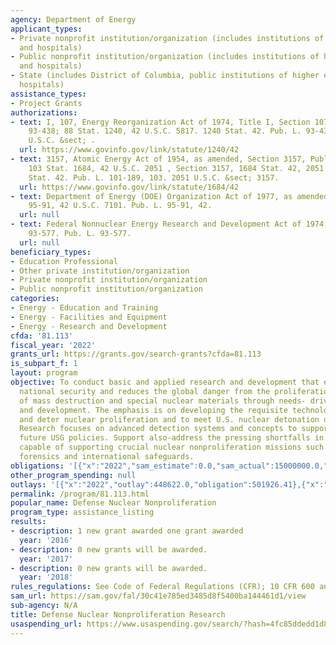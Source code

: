 ```yaml
---
agency: Department of Energy
applicant_types:
- Private nonprofit institution/organization (includes institutions of higher education
  and hospitals)
- Public nonprofit institution/organization (includes institutions of higher education
  and hospitals)
- State (includes District of Columbia, public institutions of higher education and
  hospitals)
assistance_types:
- Project Grants
authorizations:
- text: I, 107, Energy Reorganization Act of 1974, Title I, Section 107, Public Law
    93-438; 88 Stat. 1240, 42 U.S.C. 5817. 1240 Stat. 42. Pub. L. 93-438; 88. 5817
    U.S.C. &sect; .
  url: https://www.govinfo.gov/link/statute/1240/42
- text: 3157, Atomic Energy Act of 1954, as amended, Section 3157, Public Law 101-189,
    103 Stat. 1684, 42 U.S.C. 2051 , Section 3157, 1684 Stat. 42, 2051 U.S.C. 1684
    Stat. 42. Pub. L. 101-189, 103. 2051 U.S.C. &sect; 3157.
  url: https://www.govinfo.gov/link/statute/1684/42
- text: Department of Energy (DOE) Organization Act of 1977, as amended, Public Law
    95-91, 42 U.S.C. 7101. Pub. L. 95-91, 42.
  url: null
- text: Federal Nonnuclear Energy Research and Development Act of 1974, Public Law
    93-577. Pub. L. 93-577.
  url: null
beneficiary_types:
- Education Professional
- Other private institution/organization
- Private nonprofit institution/organization
- Public nonprofit institution/organization
categories:
- Energy - Education and Training
- Energy - Facilities and Equipment
- Energy - Research and Development
cfda: '81.113'
fiscal_year: '2022'
grants_url: https://grants.gov/search-grants?cfda=81.113
is_subpart_f: 1
layout: program
objective: To conduct basic and applied research and development that enhances U.S.
  national security and reduces the global danger from the proliferation of weapons
  of mass destruction and special nuclear materials through needs- driven research
  and development. The emphasis is on developing the requisite technologies to detect
  and deter nuclear proliferation and to meet U.S. nuclear detonation detection goals.
  Research focuses on advanced detection systems and concepts to support current and
  future USG policies. Support also-address the pressing shortfalls in trained professionals
  capable of supporting crucial nuclear nonproliferation missions such as nuclear
  forensics and international safeguards.
obligations: '[{"x":"2022","sam_estimate":0.0,"sam_actual":15000000.0,"usa_spending_actual":2674152.11},{"x":"2023","sam_estimate":25000000.0,"sam_actual":0.0,"usa_spending_actual":28718198.96},{"x":"2024","sam_estimate":20000000.0,"sam_actual":0.0,"usa_spending_actual":18603525.0}]'
other_program_spending: null
outlays: '[{"x":"2022","outlay":448622.0,"obligation":501926.41},{"x":"2023","outlay":3595082.36,"obligation":18619057.85},{"x":"2024","outlay":559783.66,"obligation":3092401.0}]'
permalink: /program/81.113.html
popular_name: Defense Nuclear Nonproliferation
program_type: assistance_listing
results:
- description: 1 new grant awarded one grant awarded
  year: '2016'
- description: 0 new grants will be awarded.
  year: '2017'
- description: 0 new grants will be awarded.
  year: '2018'
rules_regulations: See Code of Federal Regulations (CFR); 10 CFR 600 and OMB Circulars
sam_url: https://sam.gov/fal/30c41e785ed3485d8f5400ba144461d1/view
sub-agency: N/A
title: Defense Nuclear Nonproliferation Research
usaspending_url: https://www.usaspending.gov/search/?hash=4fc85ddedd1d8a4d70e8595c0d2abd77
---
```

